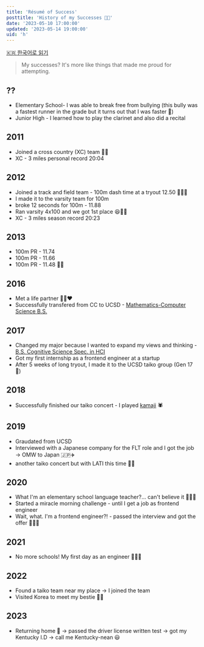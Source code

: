 ```yaml
---
title: 'Résumé of Success'
posttitle: 'History of my Successes 👍🏼'
date: '2023-05-10 17:00:00'
updated: '2023-05-14 19:00:00'
uid: 'h'
---
```


[🇰🇷 한국어로 읽기](../ko/h)

> My successes? It's more like things that made me proud for attempting.

## ??

- Elementary School- I was able to break free from bullying (this bully was a fastest runner in the grade but it turns out that I was faster 🤣)
- Junior High - I learned how to play the clarinet and also did a recital

## 2011

- Joined a cross country (XC) team 🏃🏻
- XC - 3 miles personal record 20:04

## 2012

- Joined a track and field team - 100m dash time at a tryout 12.50 🏃🏻💨
- I made it to the varsity team for 100m
- broke 12 seconds for 100m - 11.88
- Ran varsity 4x100 and we got 1st place 😆👍🏼
- XC - 3 miles season record 20:23

## 2013

- 100m PR - 11.74
- 100m PR - 11.66
- 100m PR - 11.48 👍🏼

## 2016

- Met a life partner 👧🏻❤️
- Successfully transfered from CC to UCSD - [Mathematics-Computer Science B.S.](https://math.ucsd.edu/students/undergraduate/ma30-math-computer-science-b-s)

## 2017

- Changed my major because I wanted to expand my views and thinking - [B.S. Cognitive Science Spec. in HCI](https://cogsci.ucsd.edu/undergraduates/major/design-interaction.html)
- Got my first internship as a frontend engineer at a startup
- After 5 weeks of long tryout, I made it to the UCSD taiko group (Gen 17 💛)

## 2018

- Successfully finished our taiko concert - I played [kamaji](https://ghibli.fandom.com/wiki/Kamaj%C4%AB) 🕷️

## 2019

- Graudated from UCSD
- Interviewed with a Japanese company for the FLT role and I got the job → OMW to Japan 🇯🇵✈️
- another taiko concert but with LATI this time 👍🏼

## 2020

- What I'm an elementary school language teacher?... can't believe it 🧑🏻‍🏫
- Started a miracle morning challenge - until I get a job as frontend engineer
- Wait, what. I'm a frontend engineer?! - passed the interview and got the offer 🧑🏻‍💻

## 2021

- No more schools! My first day as an engineer 🧑🏻‍💻

## 2022

- Found a taiko team near my place → I joined the team
- Visited Korea to meet my bestie 👍🏼

## 2023

- Returning home 🐓 → passed the driver license written test → got my Kentucky I.D → call me Kentucky-nean 😃
